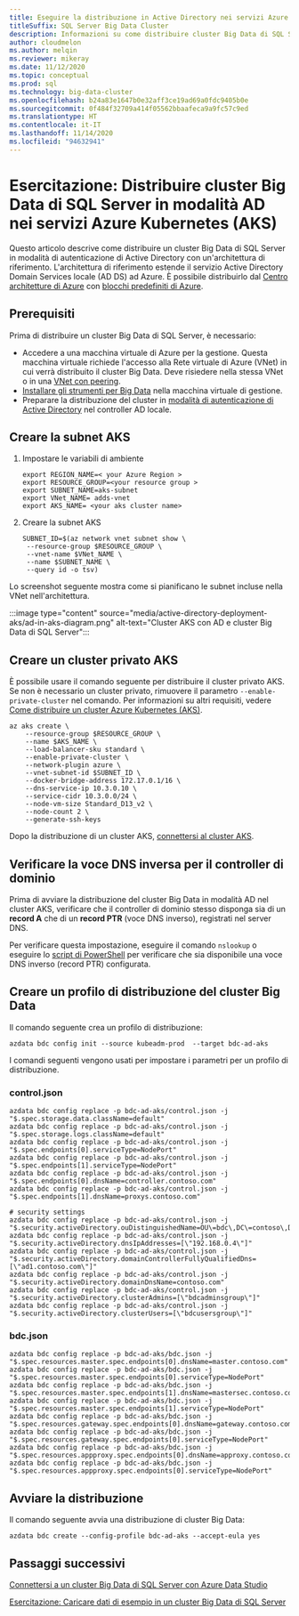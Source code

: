 ```yaml
---
title: Eseguire la distribuzione in Active Directory nei servizi Azure Kubernetes - Esercitazione
titleSuffix: SQL Server Big Data Cluster
description: Informazioni su come distribuire cluster Big Data di SQL Server in modalità AD nei servizi Azure Kubernetes (AKS).
author: cloudmelon
ms.author: melqin
ms.reviewer: mikeray
ms.date: 11/12/2020
ms.topic: conceptual
ms.prod: sql
ms.technology: big-data-cluster
ms.openlocfilehash: b24a83e1647b0e32aff3ce19ad69a0fdc9405b0e
ms.sourcegitcommit: 0f484f32709a414f05562bbaafeca9a9fc57c9ed
ms.translationtype: HT
ms.contentlocale: it-IT
ms.lasthandoff: 11/14/2020
ms.locfileid: "94632941"
---
```

# <a name="tutorial-deploy-sql-server-big-data-clusters-in-ad-mode-on-azure-kubernetes-services-aks"></a>Esercitazione: Distribuire cluster Big Data di SQL Server in modalità AD nei servizi Azure Kubernetes (AKS)

Questo articolo descrive come distribuire un cluster Big Data di SQL Server in modalità di autenticazione di Active Directory con un'architettura di riferimento. L'architettura di riferimento estende il servizio Active Directory Domain Services locale (AD DS) ad Azure. È possibile distribuirlo dal [Centro architetture di Azure](https://github.com/mspnp/identity-reference-architectures/tree/master/adds-extend-domain) con [blocchi predefiniti di Azure](https://github.com/mspnp/template-building-blocks/wiki/Install-Azure-Building-Blocks).

## <a name="prerequisites"></a>Prerequisiti

Prima di distribuire un cluster Big Data di SQL Server, è necessario:

* Accedere a una macchina virtuale di Azure per la gestione. Questa macchina virtuale richiede l'accesso alla Rete virtuale di Azure (VNet) in cui verrà distribuito il cluster Big Data. Deve risiedere nella stessa VNet o in una [VNet con peering](/azure/virtual-network/virtual-network-manage-peering).
* [Installare gli strumenti per Big Data](deploy-big-data-tools.md) nella macchina virtuale di gestione.
* Preparare la distribuzione del cluster in [modalità di autenticazione di Active Directory](active-directory-prerequisites.md) nel controller AD locale.

## <a name="create-aks-subnet"></a>Creare la subnet AKS

1. Impostare le variabili di ambiente

   ```console
   export REGION_NAME=< your Azure Region >
   export RESOURCE_GROUP=<your resource group >
   export SUBNET_NAME=aks-subnet
   export VNet_NAME= adds-vnet
   export AKS_NAME= <your aks cluster name>
   ```

1. Creare la subnet AKS

   ```console
   SUBNET_ID=$(az network vnet subnet show \
    --resource-group $RESOURCE_GROUP \
    --vnet-name $VNet_NAME \
    --name $SUBNET_NAME \
    --query id -o tsv)
   ```

Lo screenshot seguente mostra come si pianificano le subnet incluse nella VNet nell'architettura.

:::image type="content" source="media/active-directory-deployment-aks/ad-in-aks-diagram.png" alt-text="Cluster AKS con AD e cluster Big Data di SQL Server":::

## <a name="create-an-aks-private-cluster"></a>Creare un cluster privato AKS

È possibile usare il comando seguente per distribuire il cluster privato AKS. Se non è necessario un cluster privato, rimuovere il parametro `--enable-private-cluster` nel comando. Per informazioni su altri requisiti, vedere [Come distribuire un cluster Azure Kubernetes (AKS)](/azure/aks/tutorial-kubernetes-deploy-cluster).

```azurecli
az aks create \
    --resource-group $RESOURCE_GROUP \
    --name $AKS_NAME \
    --load-balancer-sku standard \
    --enable-private-cluster \
    --network-plugin azure \
    --vnet-subnet-id $SUBNET_ID \
    --docker-bridge-address 172.17.0.1/16 \
    --dns-service-ip 10.3.0.10 \
    --service-cidr 10.3.0.0/24 \
    --node-vm-size Standard_D13_v2 \
    --node-count 2 \
    --generate-ssh-keys
```

Dopo la distribuzione di un cluster AKS, [connettersi al cluster AKS](/azure/aks/tutorial-kubernetes-deploy-cluster#connect-to-cluster-using-kubectl).

## <a name="verify-reverse-dns-entry-for-domain-controller"></a>Verificare la voce DNS inversa per il controller di dominio

Prima di avviare la distribuzione del cluster Big Data in modalità AD nel cluster AKS, verificare che il controller di dominio stesso disponga sia di un **record A** che di un **record PTR** (voce DNS inverso), registrati nel server DNS.

Per verificare questa impostazione, eseguire il comando `nslookup` o eseguire lo [script di PowerShell](troubleshoot-ad-reverse-lookup-zone.md) per verificare che sia disponibile una voce DNS inverso (record PTR) configurata.

## <a name="create-bdc-deployment-profile"></a>Creare un profilo di distribuzione del cluster Big Data

Il comando seguente crea un profilo di distribuzione:

```console
azdata bdc config init --source kubeadm-prod  --target bdc-ad-aks
```

I comandi seguenti vengono usati per impostare i parametri per un profilo di distribuzione.

### <a name="controljson"></a>control.json

```console
azdata bdc config replace -p bdc-ad-aks/control.json -j "$.spec.storage.data.className=default"
azdata bdc config replace -p bdc-ad-aks/control.json -j "$.spec.storage.logs.className=default"
azdata bdc config replace -p bdc-ad-aks/control.json -j "$.spec.endpoints[0].serviceType=NodePort"
azdata bdc config replace -p bdc-ad-aks/control.json -j "$.spec.endpoints[1].serviceType=NodePort"
azdata bdc config replace -p bdc-ad-aks/control.json -j "$.spec.endpoints[0].dnsName=controller.contoso.com"
azdata bdc config replace -p bdc-ad-aks/control.json -j "$.spec.endpoints[1].dnsName=proxys.contoso.com"

# security settings 
azdata bdc config replace -p bdc-ad-aks/control.json -j "$.security.activeDirectory.ouDistinguishedName=OU\=bdc\,DC\=contoso\,DC\=com"
azdata bdc config replace -p bdc-ad-aks/control.json -j "$.security.activeDirectory.dnsIpAddresses=[\"192.168.0.4\"]"
azdata bdc config replace -p bdc-ad-aks/control.json -j "$.security.activeDirectory.domainControllerFullyQualifiedDns=[\"ad1.contoso.com\"]"
azdata bdc config replace -p bdc-ad-aks/control.json -j "$.security.activeDirectory.domainDnsName=contoso.com"
azdata bdc config replace -p bdc-ad-aks/control.json -j "$.security.activeDirectory.clusterAdmins=[\"bdcadminsgroup\"]"
azdata bdc config replace -p bdc-ad-aks/control.json -j "$.security.activeDirectory.clusterUsers=[\"bdcusersgroup\"]"
```

### <a name="bdcjson"></a>bdc.json

```console
azdata bdc config replace -p bdc-ad-aks/bdc.json -j "$.spec.resources.master.spec.endpoints[0].dnsName=master.contoso.com"
azdata bdc config replace -p bdc-ad-aks/bdc.json -j "$.spec.resources.master.spec.endpoints[0].serviceType=NodePort"
azdata bdc config replace -p bdc-ad-aks/bdc.json -j "$.spec.resources.master.spec.endpoints[1].dnsName=mastersec.contoso.com"
azdata bdc config replace -p bdc-ad-aks/bdc.json -j "$.spec.resources.master.spec.endpoints[1].serviceType=NodePort"
azdata bdc config replace -p bdc-ad-aks/bdc.json -j "$.spec.resources.gateway.spec.endpoints[0].dnsName=gateway.contoso.com"
azdata bdc config replace -p bdc-ad-aks/bdc.json -j "$.spec.resources.gateway.spec.endpoints[0].serviceType=NodePort"
azdata bdc config replace -p bdc-ad-aks/bdc.json -j "$.spec.resources.appproxy.spec.endpoints[0].dnsName=approxy.contoso.com"
azdata bdc config replace -p bdc-ad-aks/bdc.json -j "$.spec.resources.appproxy.spec.endpoints[0].serviceType=NodePort"
```

## <a name="initiate-deployment"></a>Avviare la distribuzione

Il comando seguente avvia una distribuzione di cluster Big Data:

```console
azdata bdc create --config-profile bdc-ad-aks --accept-eula yes
```

## <a name="next-steps"></a>Passaggi successivi

[Connettersi a un cluster Big Data di SQL Server con Azure Data Studio](connect-to-big-data-cluster.md)

[Esercitazione: Caricare dati di esempio in un cluster Big Data di SQL Server](tutorial-load-sample-data.md)